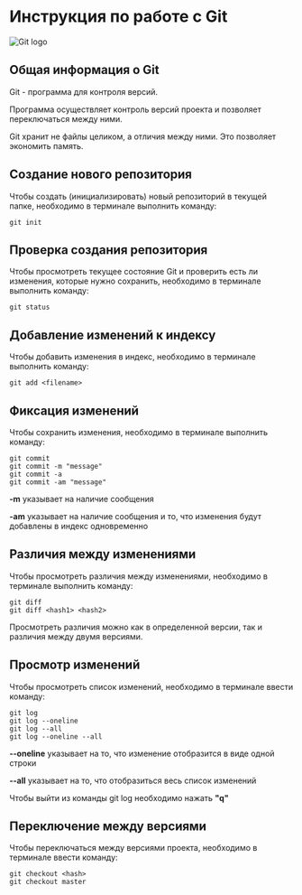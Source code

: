 # **Инструкция по работе с Git**

![Git logo](git.jpg)

## Общая информация о Git 

Git - программа для контроля версий. 

Программа осуществляет контроль версий проекта и позволяет переключаться между ними.

Git хранит не файлы целиком, а отличия между ними. Это позволяет экономить память.

## Создание нового репозитория

Чтобы создать (инициализировать) новый репозиторий в текущей папке, необходимо в терминале выполнить команду:

    git init

## Проверка создания репозитория

Чтобы просмотреть текущее состояние Git и проверить есть ли изменения, которые нужно сохранить, необходимо в терминале выполнить команду:

    git status



## Добавление изменений к индексу

Чтобы добавить изменения в индекс, необходимо в терминале выполнить команду:

    git add <filename>



## Фиксация изменений

Чтобы сохранить изменения, необходимо в терминале выполнить команду:

    git commit 
    git commit -m "message"
    git commit -a
    git commit -am "message"

**-m** указывает на наличие сообщения

**-am** указывает на наличие сообщения и то, что изменения будут добавлены в индекс одновременно

## Различия между изменениями

Чтобы просмотреть различия между изменениями, необходимо в терминале выполнить команду:

    git diff
    git diff <hash1> <hash2>

Просмотреть различия можно как в определенной версии, так и различия между двумя версиями.

## Просмотр изменений

Чтобы просмотреть список изменений, необходимо в терминале ввести команду:

    git log
    git log --oneline
    git log --all
    git log --oneline --all

**--oneline** указывает на то, что изменение отобразится в виде одной строки

**--all** указывает на то, что отобразиться весь список изменений

Чтобы выйти из команды git log необходимо нажать **"q"**

## Переключение между версиями

Чтобы переключаться между версиями проекта, необходимо в терминале ввести команду:

    git checkout <hash>
    git checkout master


